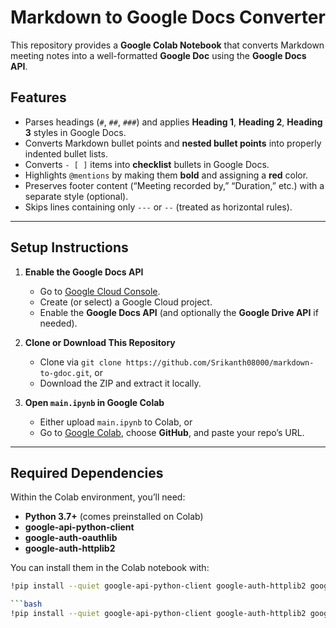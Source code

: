 # Markdown to Google Docs Converter

This repository provides a **Google Colab Notebook** that converts Markdown meeting notes into a well-formatted **Google Doc** using the **Google Docs API**.

## Features
- Parses headings (`#`, `##`, `###`) and applies **Heading 1**, **Heading 2**, **Heading 3** styles in Google Docs.
- Converts Markdown bullet points and **nested bullet points** into properly indented bullet lists.
- Converts `- [ ]` items into **checklist** bullets in Google Docs.
- Highlights `@mentions` by making them **bold** and assigning a **red** color.
- Preserves footer content (“Meeting recorded by,” “Duration,” etc.) with a separate style (optional).
- Skips lines containing only `---` or `--` (treated as horizontal rules).

---

## Setup Instructions

1. **Enable the Google Docs API**  
   - Go to [Google Cloud Console](https://console.cloud.google.com/).
   - Create (or select) a Google Cloud project.
   - Enable the **Google Docs API** (and optionally the **Google Drive API** if needed).

2. **Clone or Download This Repository**  
   - Clone via `git clone https://github.com/Srikanth08000/markdown-to-gdoc.git`, or
   - Download the ZIP and extract it locally.

3. **Open `main.ipynb` in Google Colab**  
   - Either upload `main.ipynb` to Colab, or
   - Go to [Google Colab](https://colab.research.google.com/), choose **GitHub**, and paste your repo’s URL.

---

## Required Dependencies

Within the Colab environment, you’ll need:
- **Python 3.7+** (comes preinstalled on Colab)
- **google-api-python-client**
- **google-auth-oauthlib**
- **google-auth-httplib2**

You can install them in the Colab notebook with:
```bash
!pip install --quiet google-api-python-client google-auth-httplib2 google-auth-oauthlib

```bash
!pip install --quiet google-api-python-client google-auth-httplib2 google-auth-oauthlib
